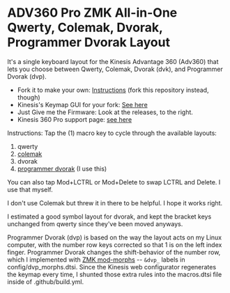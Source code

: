 # ADV360 Pro ZMK All-in-One Qwerty, Colemak, Dvorak, Programmer Dvorak Layout

It's a single keyboard layout for the Kinesis Advantage 360 (Adv360) that lets you choose between Qwerty, Colemak, Dvorak (dvk), and Programmer Dvorak (dvp).

- Fork it to make your own: [Instructions](https://github.com/KinesisCorporation/Adv360-Pro-ZMK
) (fork this repository instead, though)
- Kinesis's Keymap GUI for your fork: [See here](https://kinesiscorporation.github.io/Adv360-Pro-GUI)
- Just Give me the Firmware: Look at the releases, to the right.
- Kinesis 360 Pro support page: [see here](https://kinesis-ergo.com/support/kb360pro/)

Instructions: Tap the (1) macro key to cycle through the available layouts:

1. qwerty
2. [colemak](colemak.com)
3. dvorak
4. [programmer dvorak](https://www.kaufmann.no/roland/dvorak/) (I use this)

You can also tap Mod+LCTRL or Mod+Delete to swap LCTRL and Delete. I use that myself.

I don't use Colemak but threw it in there to be helpful. I hope it works right.

I estimated a good symbol layout for dvorak, and kept the bracket keys unchanged from qwerty since they've been moved anyways.

Programmer Dvorak (dvp) is based on the way the layout acts on my Linux computer, with the number row keys corrected so that 1 is on the left index finger. Programmer Dvorak changes the shift-behavior of the number row, which I implemented with [ZMK mod-morphs](https://zmk.dev/docs/behaviors/mod-morph) -- `&dvp_` labels in config/dvp_morphs.dtsi. Since the Kinesis web configurator regenerates the keymap every time, I shunted those extra rules into the macros.dtsi file inside of .github/build.yml.

